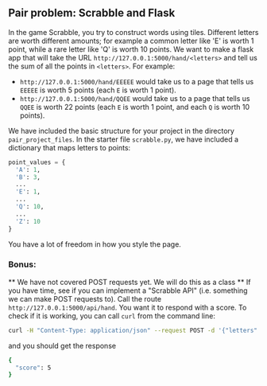## Pair problem: Scrabble and Flask

In the game Scrabble, you try to construct words using tiles. Different letters are worth different amounts; for example a common letter like 'E' is worth 1 point, while a rare letter like 'Q' is worth 10 points. We want to make a flask app that will take the URL `http://127.0.0.1:5000/hand/<letters>` and tell us the sum of all the points in `<letters>`. For example:

* `http://127.0.0.1:5000/hand/EEEEE` would take us to a page that tells us `EEEEE` is worth 5 points (each `E` is worth 1 point).
* `http://127.0.0.1:5000/hand/QQEE` would take us to a page that tells us `QQEE` is worth 22 points (each `E` is worth 1 point, and each `Q` is worth 10 points).

We have included the basic structure for your project in the directory `pair_project_files`. In the starter file `scrabble.py`, we have included a dictionary that maps letters to points:
```python
point_values = {
  'A': 1,
  'B': 3,
  ...
  'E': 1,
  ...
  'Q': 10,
  ...
  'Z': 10
}
```

You have a lot of freedom in how you style the page.

### Bonus:

** We have not covered POST requests yet. We will do this as a class **
If you have time, see if you can implement a "Scrabble API" (i.e. something we can make POST requests to). Call the route `http://127.0.0.1:5000/api/hand`. You want it to respond with a score. To check if it is working, you can call `curl` from the command line:

```bash
curl -H "Content-Type: application/json" --request POST -d '{"letters": "EEEEE"}' http://127.0.0.1:5000/api/hand
```
and you should get the response
```bash 
{
  "score": 5
}
```
